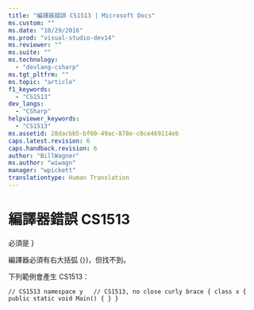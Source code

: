 ```yaml
---
title: "編譯器錯誤 CS1513 | Microsoft Docs"
ms.custom: ""
ms.date: "10/29/2016"
ms.prod: "visual-studio-dev14"
ms.reviewer: ""
ms.suite: ""
ms.technology: 
  - "devlang-csharp"
ms.tgt_pltfrm: ""
ms.topic: "article"
f1_keywords: 
  - "CS1513"
dev_langs: 
  - "CSharp"
helpviewer_keywords: 
  - "CS1513"
ms.assetid: 28dacbb5-bf60-49ac-878e-c0ce469114eb
caps.latest.revision: 6
caps.handback.revision: 6
author: "BillWagner"
ms.author: "wiwagn"
manager: "wpickett"
translationtype: Human Translation
---
```

# 編譯器錯誤 CS1513
必須是 }  
  
 編譯器必須有右大括弧 \(`}`\)，但找不到。  
  
 下列範例會產生 CS1513：  
  
```  
// CS1513 namespace y   // CS1513, no close curly brace { class x { public static void Main() { } }  
```